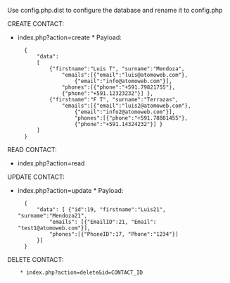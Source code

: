 Use config.php.dist to configure the database and rename it to config.php

CREATE CONTACT: 


* index.php?action=create
        * Payload: 

        {
            "data": 
            [ 
                {"firstname":"Luis T", "surname":"Mendoza", 
                    "emails":[{"email":"luis@atomoweb.com"},
                        {"email":"info@atomoweb.com"}], 
                    "phones":[{"phone":"+591.79821755"},
                    {"phone":"+591.12323232"}] },
                {"firstname":"F T", "surname":"Terrazas", 
                    "emails":[{"email":"luis2@atomoweb.com"},
                        {"email":"info2@atomoweb.com"}], 
                        "phones":[{"phone":"+591.78881455"},
                        {"phone":"+591.14324232"}] }
            ]
        }

READ CONTACT:


* index.php?action=read 


UPDATE CONTACT: 


* index.php?action=update
        * Payload:

        {
            "data": [ {"id":19, "firstname":"Luis21", "surname":"Mendoza21", 
                "emails": [{"EmailID":21, "Email": "test1@atomoweb.com"}], 
                "phones":[{"PhoneID":17, "Phone":"1234"}] 
            }]
        }


DELETE CONTACT: 


        * index.php?action=delete&id=CONTACT_ID

